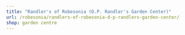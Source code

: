 ```yaml
---
title: "Randler's of Robesonia (D.P. Randler's Garden Center)"
url: /robesonia/randlers-of-robesonia-d-p-randlers-garden-center/
shop: garden centre
---
```

